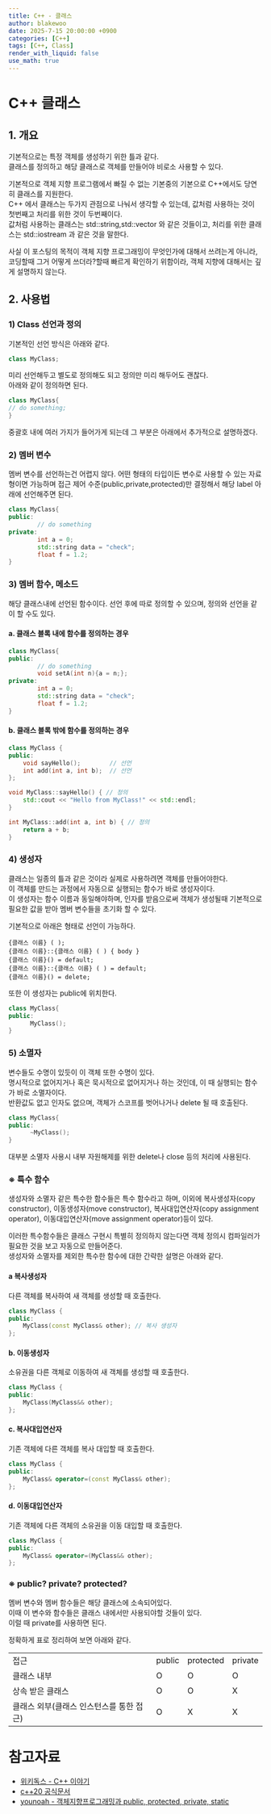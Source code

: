 ```yaml
---
title: C++ - 클래스
author: blakewoo
date: 2025-7-15 20:00:00 +0900
categories: [C++]
tags: [C++, Class] 
render_with_liquid: false
use_math: true
---
```


# C++ 클래스
## 1. 개요
기본적으로는 특정 객체를 생성하기 위한 틀과 같다.   
클래스를 정의하고 해당 클래스로 객체를 만들어야 비로소 사용할 수 있다.

기본적으로 객체 지향 프로그램에서 빠질 수 없는 기본중의 기본으로 C++에서도 당연히 클래스를 지원한다.    
C++ 에서 클래스는 두가지 관점으로 나눠서 생각할 수 있는데, 값처럼 사용하는 것이 첫번째고 처리를 위한 것이 두번째이다.   
값처럼 사용하는 클래스는 std::string,std::vector 와 같은 것들이고, 처리를 위한 클래스는 std::iostream 과 같은 것을 말한다.

사실 이 포스팅의 목적이 객체 지향 프로그래밍이 무엇인가에 대해서 쓰려는게 아니라,
코딩할때 그거 어떻게 쓰더라?할때 빠르게 확인하기 위함이라, 객체 지향에 대해서는 깊게 설명하지 않는다.

## 2. 사용법
### 1) Class 선언과 정의
기본적인 선언 방식은 아래와 같다.

```cpp
class MyClass;
```

미리 선언해두고 별도로 정의해도 되고 정의만 미리 해두어도 괜찮다.   
아래와 같이 정의하면 된다.

```cpp
class MyClass{
// do something;
}
```

중괄호 내에 여러 가지가 들어가게 되는데 그 부분은 아래에서 추가적으로 설명하겠다.

### 2) 멤버 변수
멤버 변수를 선언하는건 어렵지 않다. 어떤 형태의 타입이든 변수로 사용할 수 있는 자료형이면 가능하며
접근 제어 수준(public,private,protected)만 결정해서 해당 label 아래에 선언해주면 된다.

```cpp
class MyClass{
public:
        // do something
private:
        int a = 0;
        std::string data = "check";
        float f = 1.2;
}
```

### 3) 멤버 함수, 메소드
해당 클래스내에 선언된 함수이다. 선언 후에 따로 정의할 수 있으며, 정의와 선언을 같이 할 수도 있다.

#### a. 클래스 블록 내에 함수를 정의하는 경우
```cpp
class MyClass{
public:
        // do something
        void setA(int n){a = n;};
private:
        int a = 0;
        std::string data = "check";
        float f = 1.2;
}
```

#### b. 클래스 블록 밖에 함수를 정의하는 경우
```cpp
class MyClass {
public:
    void sayHello();        // 선언
    int add(int a, int b);  // 선언
};

void MyClass::sayHello() { // 정의
    std::cout << "Hello from MyClass!" << std::endl;
}

int MyClass::add(int a, int b) { // 정의
    return a + b;
}
```

### 4) 생성자
클래스는 일종의 틀과 같은 것이라 실제로 사용하려면 객체를 만들어야한다.   
이 객체를 만드는 과정에서 자동으로 실행되는 함수가 바로 생성자이다.   
이 생성자는 함수 이름과 동일해야하며, 인자를 받음으로써 객체가 생성될때 기본적으로 필요한 값을 받아
멤버 변수들을 초기화 할 수 있다.

기본적으로 아래은 형태로 선언이 가능하다.
```
{클래스 이름} ( );
{클래스 이름}::{클래스 이름} ( ) { body }
{클래스 이름}() = default;
{클래스 이름}::{클래스 이름} ( ) = default;
{클래스 이름}() = delete;
```

또한 이 생성자는 public에 위치한다.
```cpp
class MyClass{
public:
      MyClass();
}
```

### 5) 소멸자
변수들도 수명이 있듯이 이 객체 또한 수명이 있다.   
명시적으로 없어지거나 혹은 묵시적으로 없어지거나 하는 것인데, 이 때 실행되는 함수가 바로 소멸자이다.   
반환값도 없고 인자도 없으며, 객체가 스코프를 벗어나거나 delete 될 때 호출된다.

```cpp
class MyClass{
public:
      ~MyClass();
}
```

대부분 소멸자 사용시 내부 자원해제를 위한 delete나 close 등의 처리에 사용된다.

### ※ 특수 함수
생성자와 소멸자 같은 특수한 함수들은 특수 함수라고 하며, 이외에
복사생성자(copy constructor), 이동생성자(move constructor), 복사대입연산자(copy assignment operator),
이동대입연산자(move assignment operator)등이 있다.

이러한 특수함수들은 클래스 구현시 특별히 정의하지 않는다면 객체 정의시 컴파일러가 필요한 것을 보고 자동으로 만들어준다.   
생성자와 소멸자를 제외한 특수한 함수에 대한 간략한 설명은 아래와 같다.

#### a 복사생성자
다른 객체를 복사하여 새 객체를 생성할 때 호출한다.

```cpp
class MyClass {
public:
    MyClass(const MyClass& other); // 복사 생성자
};
```

#### b. 이동생성자
소유권을 다른 객체로 이동하여 새 객체를 생성할 때 호출한다.

```cpp
class MyClass {
public:
    MyClass(MyClass&& other);
};
```

#### c. 복사대입연산자
기존 객체에 다른 객체를 복사 대입할 때 호출한다.

```cpp
class MyClass {
public:
    MyClass& operator=(const MyClass& other);
};
```

#### d. 이동대입연산자
기존 객체에 다른 객체의 소유권을 이동 대입할 때 호출한다.

```cpp
class MyClass {
public:
    MyClass& operator=(MyClass&& other);
};
```

### ※ public? private? protected?
멤버 변수와 멤버 함수들은 해당 클래스에 소속되어있다.   
이때 이 변수와 함수들은 클래스 내에서만 사용되야할 것들이 있다.   
이럴 때 private를 사용하면 된다.

정확하게 표로 정리하여 보면 아래와 같다.

<table>
    <tr>
        <td>접근</td>
        <td>public</td>
        <td>protected</td>
        <td>private </td>
    </tr>
    <tr>
        <td>클래스 내부</td>
        <td>O</td>
        <td>O</td>
        <td>O </td>
    </tr>
    <tr>
        <td>상속 받은 클래스</td>
        <td>O</td>
        <td>O</td>
        <td>X </td>
    </tr>
    <tr>
        <td>클래스 외부(클래스 인스턴스를 통한 접근)</td>
        <td>O</td>
        <td>X</td>
        <td>X</td>
    </tr>
</table>

# 참고자료
- [위키독스 - C++ 이야기](https://wikidocs.net/25044)
- [c++20 공식문서](https://isocpp.org/files/papers/N4860.pdf)
- [younoah - 객체지향프로그래밍과 public, protected, private, static](https://velog.io/@younoah/oop)
